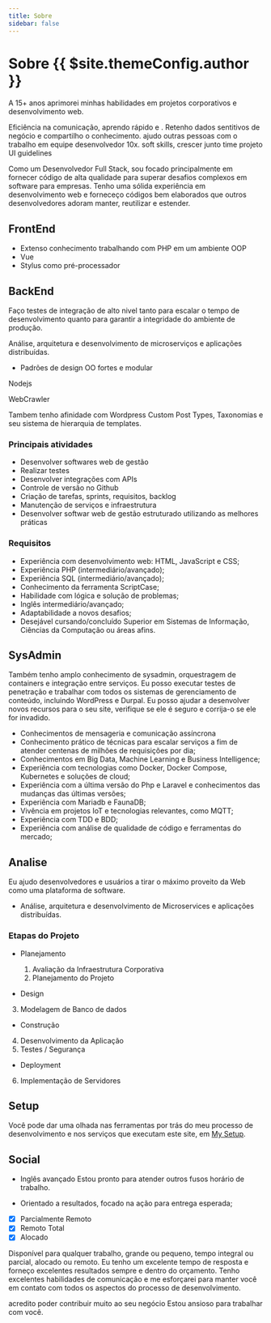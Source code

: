 ```yaml
---
title: Sobre
sidebar: false
---
```

# Sobre {{ $site.themeConfig.author }}

A 15+ anos aprimorei minhas habilidades em projetos corporativos e desenvolvimento web.

Eficiência na comunicação, aprendo rápido e .
Retenho dados sentitivos de negócio e compartilho o conhecimento.
ajudo outras pessoas com o trabalho em equipe
desenvolvedor 10x.
soft skills, crescer junto time projeto
UI guidelines


Como um Desenvolvedor Full Stack, sou focado principalmente em fornecer código de alta qualidade para superar desafios complexos em software para empresas. Tenho uma sólida experiência em desenvolvimento web e forneceço códigos bem elaborados que outros desenvolvedores adoram manter, reutilizar e estender.

## FrontEnd

- Extenso conhecimento trabalhando com PHP em um ambiente OOP
 - Vue
 - Stylus como pré-processador

## BackEnd

Faço testes de integração de alto nivel tanto para escalar o tempo de desenvolvimento quanto para garantir a integridade do ambiente de produção.

Análise, arquitetura e desenvolvimento de microserviços e aplicações distribuídas.

- Padrões de design OO fortes e modular

Nodejs

WebCrawler

Tambem tenho afinidade com Wordpress Custom Post Types, Taxonomias e seu sistema de hierarquia de templates.

### Principais atividades
- Desenvolver softwares web de gestão
- Realizar testes
- Desenvolver integrações com APIs
- Controle de versão no Github
- Criação de tarefas, sprints, requisitos, backlog
- Manutenção de serviços e infraestrutura
- Desenvolver softwar web de gestão estruturado utilizando as melhores práticas

### Requisitos
- Experiência com desenvolvimento web: HTML, JavaScript e CSS;
- Experiência PHP (intermediário/avançado);
- Experiência SQL (intermediário/avançado);
- Conhecimento da ferramenta ScriptCase;
- Habilidade com lógica e solução de problemas;
- Inglês intermediário/avançado;
- Adaptabilidade a novos desafios;
- Desejável cursando/concluído Superior em Sistemas de Informação, Ciências da Computação ou áreas afins.


## SysAdmin

Também tenho amplo conhecimento de sysadmin, orquestragem de containers e integração entre serviços.
Eu posso executar testes de penetração e trabalhar com todos os sistemas de gerenciamento de conteúdo, incluindo WordPress e Durpal. Eu posso ajudar a desenvolver novos recursos para o seu site, verifique se ele é seguro e corrija-o se ele for invadido.

- Conhecimentos de mensageria e comunicação assíncrona
- Conhecimento prático de técnicas para escalar serviços a fim de atender centenas de milhões de requisições por dia;
- Conhecimentos em Big Data, Machine Learning e Business Intelligence;
- Experiência com tecnologias como Docker, Docker Compose, Kubernetes e soluções de cloud;
- Experiência com a última versão do Php e Laravel e conhecimentos das mudanças das últimas versões;
- Experiência com Mariadb e FaunaDB;
- Vivência em projetos IoT e tecnologias relevantes, como MQTT;
- Experiência com TDD e BDD;
- Experiência com análise de qualidade de código e ferramentas do mercado;

## Analise

Eu ajudo desenvolvedores e usuários a tirar o máximo proveito da Web como uma plataforma de software.

- Análise, arquitetura e desenvolvimento de Microservices e aplicações distribuídas.

### Etapas do Projeto

- Planejamento
	1. Avaliação da Infraestrutura Corporativa
	2. Planejamento do Projeto

- Design
3. 	Modelagem de Banco de dados

- Construção
4. Desenvolvimento da Aplicação
5. Testes / Segurança

- Deployment
6. Implementação de Servidores

## Setup

Você pode dar uma olhada nas ferramentas por trás do meu processo de desenvolvimento e nos serviços que executam este site, em [My Setup](#).

<Stack :item="{ domain: 'laravel.com' }" />
<Stack :item="{ domain: 'coreos.com' }" />

<BaseStack :items="[ 
    { domain: 'asdasdtg.netlify.com' }
]" />

## Social

- Inglês avançado
Estou pronto para atender outros fusos horário de trabalho.

- Orientado a resultados, focado na ação para entrega esperada;

- [x] Parcialmente Remoto
- [x] Remoto Total
- [x] Alocado

Disponível para qualquer trabalho, grande ou pequeno, tempo integral ou parcial, alocado ou remoto. Eu tenho um excelente tempo de resposta e forneço excelentes resultados sempre e dentro do orçamento. Tenho excelentes habilidades de comunicação e me esforçarei para manter você em contato com todos os aspectos do processo de desenvolvimento.



acredito poder contribuir muito ao seu negócio
Estou ansioso para trabalhar com você.
